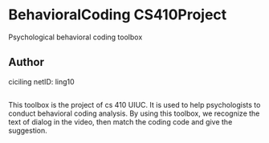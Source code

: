 # BehavioralCoding CS410Project
Psychological behavioral coding toolbox

## Author
ciciling netID: ling10
## 
This toolbox is the project of cs 410 UIUC. It is used to help psychologists to conduct behavioral coding analysis. By using this toolbox, we recognize the text of dialog in the video, then match the coding code and give the suggestion.
